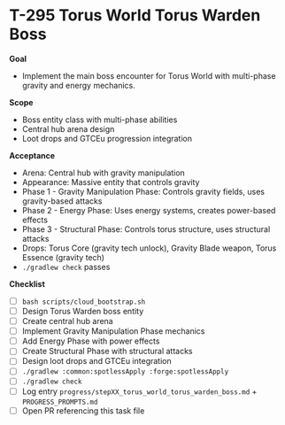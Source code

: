 # T-295 Torus World Torus Warden Boss

**Goal**

- Implement the main boss encounter for Torus World with multi-phase gravity and energy mechanics.

**Scope**

- Boss entity class with multi-phase abilities
- Central hub arena design
- Loot drops and GTCEu progression integration

**Acceptance**

- Arena: Central hub with gravity manipulation
- Appearance: Massive entity that controls gravity
- Phase 1 - Gravity Manipulation Phase: Controls gravity fields, uses gravity-based attacks
- Phase 2 - Energy Phase: Uses energy systems, creates power-based effects
- Phase 3 - Structural Phase: Controls torus structure, uses structural attacks
- Drops: Torus Core (gravity tech unlock), Gravity Blade weapon, Torus Essence (gravity tech)
- `./gradlew check` passes

**Checklist**

- [ ] `bash scripts/cloud_bootstrap.sh`
- [ ] Design Torus Warden boss entity
- [ ] Create central hub arena
- [ ] Implement Gravity Manipulation Phase mechanics
- [ ] Add Energy Phase with power effects
- [ ] Create Structural Phase with structural attacks
- [ ] Design loot drops and GTCEu integration
- [ ] `./gradlew :common:spotlessApply :forge:spotlessApply`
- [ ] `./gradlew check`
- [ ] Log entry `progress/stepXX_torus_world_torus_warden_boss.md` + `PROGRESS_PROMPTS.md`
- [ ] Open PR referencing this task file
